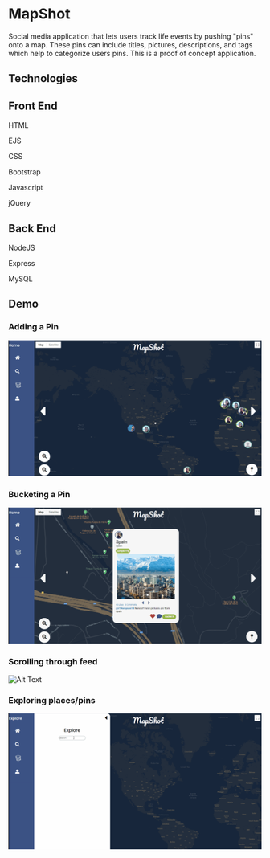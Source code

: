 MapShot
==================
Social media application that lets users track life events by pushing "pins" onto a map. These pins can include titles, pictures, descriptions, and tags which help to categorize users pins. This is a proof of concept application.  

Technologies
-----

## Front End
HTML

EJS

CSS

Bootstrap

Javascript

jQuery

## Back End
NodeJS

Express

MySQL

## Demo

### Adding a Pin
![Alt Text](app_photos/addPin.gif)

### Bucketing a Pin
![Alt Text](app_photos/bucketList.gif)

### Scrolling through feed
![Alt Text](app_photos/feed.gif)

### Exploring places/pins
![Alt Text](app_photos/explore.gif)
